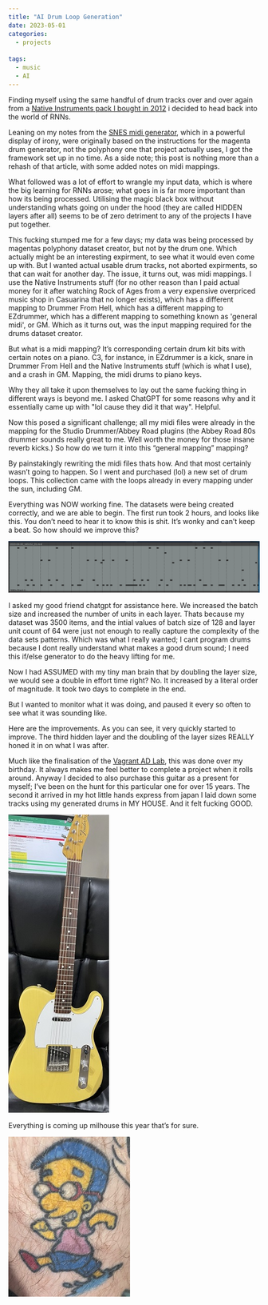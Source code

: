 ```yaml
---
title: "AI Drum Loop Generation"
date: 2023-05-01
categories:
  - projects
  
tags:
  - music
  - AI
---
```



Finding myself using the same handful of drum tracks over and over again from a [Native Instruments pack I bought in 2012](https://www.native-instruments.com/en/products/komplete/drums/abbey-road-80s-drummer/) i decided to head back into the world of RNNs.
 
Leaning on my notes from the [SNES midi generator](https://onecloudemoji.github.io/projects/midi-nn/), which in a powerful display of irony, were originally based on the instructions for the magenta drum generator, not the polyphony one that project actually uses, I got the framework set up in no time. As a side note; this post is nothing more than a rehash of that article, with some added notes on midi mappings.
 
What followed was a lot of effort to wrangle my input data, which is where the big learning for RNNs arose; what goes in is far more important than how its being processed. Utilising the magic black box without understanding whats going on under the hood (they are called HIDDEN layers after all) seems to be of zero detriment to any of the projects I have put together.
 
This fucking stumped me for a few days; my data was being processed by magentas polyphony dataset creator, but not by the drum one. Which actually might be an interesting expirment, to see what it would even come up with. But I wanted actual usable drum tracks, not aborted expirments, so that can wait for another day. The issue, it turns out, was midi mappings. I use the Native Instruments stuff (for no other reason than I paid actual money for it after watching Rock of Ages from a very expensive overpriced music shop in Casuarina that no longer exists), which has a different mapping to Drummer From Hell, which has a different mapping to EZdrummer, which has a different mapping to something known as 'general midi', or GM. Which as it turns out, was the input mapping required for the drums dataset creator.

But what is a midi mapping? It’s corresponding certain drum kit bits with certain notes on a piano. C3, for instance, in EZdrummer is a kick, snare in Drummer From Hell and the Native Instruments stuff (which is what I use), and a crash in GM. Mapping, the midi drums to piano keys.

Why they all take it upon themselves to lay out the same fucking thing in different ways is beyond me. I asked ChatGPT for some reasons why and it essentially came up with "lol cause they did it that way". Helpful.
 
Now this posed a significant challenge; all my midi files were already in the mapping for the Studio Drummer/Abbey Road plugins (the Abbey Road 80s drummer sounds really great to me. Well worth the money for those insane reverb kicks.) So how do we turn it into this “general mapping” mapping?

By painstakingly rewriting the midi files thats how. And that most certainly wasn’t going to happen. So I went and purchased (lol) a new set of drum loops. This collection came with the loops already in every mapping under the sun, including GM. 

Everything was NOW working fine. The datasets were being created correctly, and we are able to begin. The first run took 2 hours, and looks like this. You don’t need to hear it to know this is shit. It’s wonky and can’t keep a beat. So how should we improve this?

![run1](/assets/images/drums/run1.png)

I asked my good friend chatgpt for assistance here. We increased the batch size and increased the number of units in each layer. Thats because my dataset was 3500 items, and the intial values of batch size of 128 and layer unit count of 64 were just not enough to really capture the complexity of the data sets patterns. Which was what I really wanted; I cant program drums because I dont really understand what makes a good drum sound; I need this if/else generator to do the heavy lifting for me. 

Now I had ASSUMED with my tiny man brain that by doubling the layer size, we would see a double in effort time right? No. It increased by a literal order of magnitude. It took two days to complete in the end.

But I wanted to monitor what it was doing, and paused it every so often to see what it was sounding like.

Here are the improvements. As you can see, it very quickly started to improve. The third hidden layer and the doubling of the layer sizes REALLY honed it in on what I was after.

Much like the finalisation of the [Vagrant AD Lab](https://onecloudemoji.github.io/labbing/vagrant-ad-lab/), this was done over my birthday. It always makes me feel better to complete a project when it rolls around. Anyway I decided to also purchase this guitar as a present for myself; I’ve been on the hunt for this particular one for over 15 years. The second it arrived in my hot little hands express from japan I laid down some tracks using my generated drums in MY HOUSE. And it felt fucking GOOD.

 ![beck_tele](/assets/images/drums/beck.jpeg)

Everything is coming up milhouse this year that’s for sure. 

![milhouse](/assets/images/drums/milhouse.jpg)
